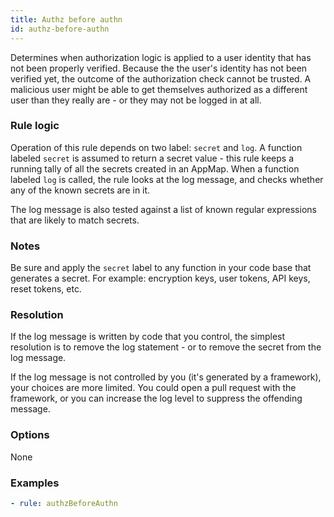 ```yaml
---
title: Authz before authn
id: authz-before-authn
---
```


Determines when authorization logic is applied to a user identity that has not been properly
verified. Because the the user's identity has not been verified yet, the outcome of the
authorization check cannot be trusted. A malicious user might be able to get themselves authorized
as a different user than they really are - or they may not be logged in at all.


### Rule logic

Operation of this rule depends on two label: `secret` and `log`. A function labeled `secret` is
assumed to return a secret value - this rule keeps a running tally of all the secrets created in an
AppMap. When a function labeled `log` is called, the rule looks at the log message, and checks
whether any of the known secrets are in it.

The log message is also tested against a list of known regular expressions that are likely to match
secrets.

### Notes

Be sure and apply the `secret` label to any function in your code base that generates a secret. For
example: encryption keys, user tokens, API keys, reset tokens, etc.

### Resolution

If the log message is written by code that you control, the simplest resolution is to remove the log
statement - or to remove the secret from the log message.

If the log message is not controlled by you (it's generated by a framework), your choices are more
limited. You could open a pull request with the framework, or you can increase the log level to
suppress the offending message.

### Options

None

### Examples

```yaml
- rule: authzBeforeAuthn
```
